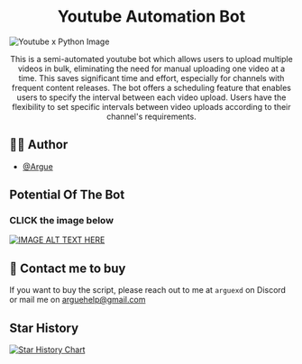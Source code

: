 # <div align = "center"> Youtube Automation Bot </div> </a>

![Youtube x Python Image](https://res.cloudinary.com/practicaldev/image/fetch/s--UJMX0wcf--/c_imagga_scale,f_auto,fl_progressive,h_420,q_auto,w_1000/https://dev-to-uploads.s3.amazonaws.com/uploads/articles/kr8qigb94o7vbyjfap9k.jpg)


<p align=center>This is a semi-automated youtube bot which allows users to upload multiple videos in bulk, eliminating the need for manual uploading one video at a time. This saves significant time and effort, especially for channels with frequent content releases. The bot offers a scheduling feature that enables users to specify the interval between each video upload. Users have the flexibility to set specific intervals between video uploads according to their channel's requirements.</p>



## 👨‍💻 Author 

- [@Argue](https://github.com/Arguee/)

## Potential Of The Bot

###  <p>CLICK the image below </p>

[![IMAGE ALT TEXT HERE](https://img.youtube.com/vi/3qAJrQKENy8/mqdefault.jpg)](https://www.youtube.com/watch?v=3qAJrQKENy8&)




## 📡 Contact me to buy

If you want to buy the script, please reach out to me at 
`arguexd` on Discord or mail me on arguehelp@gmail.com

## Star History

[![Star History Chart](https://api.star-history.com/svg?repos=Arguee/Youtube-Automation-Bot&type=Date)](https://star-history.com/#Arguee/Youtube-Automation-Bot&Date)


